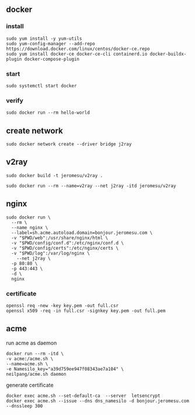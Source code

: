 ## docker

### install

```
sudo yum install -y yum-utils
sudo yum-config-manager --add-repo https://download.docker.com/linux/centos/docker-ce.repo
sudo yum install docker-ce docker-ce-cli containerd.io docker-buildx-plugin docker-compose-plugin
```

### start

```
sudo systemctl start docker
```

### verify

```
sudo docker run --rm hello-world
```

## create network

```
sudo docker network create --driver bridge j2ray
```



## v2ray

```shell
sudo docker build -t jeromesu/v2ray .
```

```shell
sudo docker run --rm --name=v2ray --net j2ray -itd jeromesu/v2ray
```



## nginx

```shell
sudo docker run \
  --rm \
  --name nginx \
  --label=sh.acme.autoload.domain=bonjour.jeromesu.com \
  -v "$PWD/web":/usr/share/nginx/html \
  -v "$PWD/config/conf.d":/etc/nginx/conf.d \
  -v "$PWD/config/certs":/etc/nginx/certs \
  -v "$PWD/log":/var/log/nginx \
	--net j2ray \
  -p 80:80 \
  -p 443:443 \
  -d \
  nginx
```

### certificate

```
openssl req -new -key key.pem -out full.csr
openssl x509 -req -in full.csr -signkey key.pem -out full.pem
```



## acme

run acme as daemon

```shell
docker run --rm -itd \
-v acme:/acme.sh \
--name=acme.sh \
-e Namesilo_key="a39d759ee947f08343ae7a104" \
neilpang/acme.sh daemon
```

generate certificate

```shell
docker exec acme.sh --set-default-ca  --server  letsencrypt
docker exec acme.sh --issue --dns dns_namesilo -d bonjour.jeromesu.com --dnssleep 300
```

